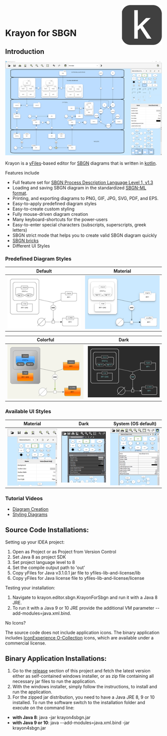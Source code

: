 
<img align="right" src="web/images/krayon.png"/>
<br><br>

# Krayon for SBGN 

## Introduction

![Application Screenshot](web/images/material-screenshot.png)

Krayon is a [yFiles](https://www.yworks.com/products/yfiles-for-java)-based editor for [SBGN](http://sbgn.github.io/sbgn/) diagrams that is written in [kotlin](https://kotlinlang.org/).

Features include
* Full feature set for [SBGN Process Description Language Level 1, v1.3](http://sbgn.github.io/sbgn/specifications)
* Loading and saving SBGN diagram in the standardized [SBGN-ML format](https://github.com/sbgn/sbgn/wiki/SBGN_ML).     
* Printing, and exporting diagrams to PNG, GIF, JPG, SVG, PDF, and EPS.
* Easy-to-apply predefined diagram styles 
* Easy-to-create custom styling
* Fully mouse-driven diagram creation
* Many keyboard-shortcuts for the power-users
* Easy-to-enter special characters (subscripts, superscripts, greek letters) 
* SBGN strict mode that helps you to create valid SBGN diagram quickly
* [SBGN bricks](http://sbgn.github.io/sbgn/sbgnbricks)
* Different UI Styles

### Predefined Diagram Styles

Default | Material
|:----------:|:-------:|
![](web/images/default-style-sample1.png)|![](web/images/material-style-sample1.png)

Colorful | Dark
|:----------:|:-------:|
![](web/images/colorful-style-sample1.png)|![](web/images/dark-style-sample1.png)

### Available UI Styles
Material| Dark | System (OS default) 
:------:|:------:|:------:|
![](web/images/laf-material.png)|![](web/images/laf-dark.png)|![UI Styles](web/images/laf-system.png)

### Tutorial Videos
* [Diagram Creation](https://youtu.be/lPIQRGGGeSs)
* [Styling Diagrams](https://youtu.be/3LAQX1Zv3pU)

## Source Code Installations:

Setting up your IDEA project:

1. Open as Project or as Project from Version Control
2. Set Java 8 as project SDK
3. Set project language level to 8
3. Set the compile output path to 'out' 
4. Copy yFiles for Java v3.1.0.1 jar file to yfiles-lib-and-license/lib
5. Copy yFiles for Java license file to yfiles-lib-and-license/license
  
Testing your installation:

1. Navigate to krayon.editor.sbgn.KrayonForSbgn and run it with a Java 8 JRE. 
2. To run it with a Java 9 or 10 JRE provide the additional VM parameter --add-modules=java.xml.bind.

No Icons?

The source code does not include application icons. The binary application includes [IconExperience O-Collection](https://www.iconexperience.com/o_collection) icons, 
which are available under a commercial license.
  
## Binary Application Installations:

1. Go to the [release](https://github.com/wiese42/krayon4sbgn/releases) section of this project and fetch the latest version either as self-contained windows installer, or as zip file containing all necessary jar files to run the application. 
2. With the windows installer, simply follow the instructions, to install and run the application.
3. For the zipped jar distribution, you need to have a Java JRE 8, 9 or 10 installed. To run the software switch to the installation folder and execute on the command line:
  - **with Java 8**: java -jar krayon4sbgn.jar
  - **with Java 9 or 10**: java --add-modules=java.xml.bind -jar krayon4sbgn.jar
